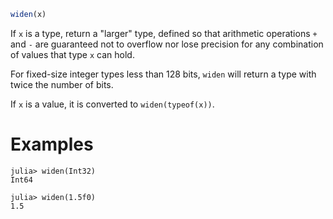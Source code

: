 ```julia
widen(x)
```

If `x` is a type, return a "larger" type, defined so that arithmetic operations `+` and `-` are guaranteed not to overflow nor lose precision for any combination of values that type `x` can hold.

For fixed-size integer types less than 128 bits, `widen` will return a type with twice the number of bits.

If `x` is a value, it is converted to `widen(typeof(x))`.

# Examples

```jldoctest
julia> widen(Int32)
Int64

julia> widen(1.5f0)
1.5
```
